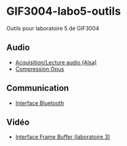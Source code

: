# GIF3004-labo5-outils
Outils pour laboratoire 5 de GIF3004

## Audio
- [Acquisition/Lecture audio (Alsa)](interface_alsa_audio)
- [Compression Opus](compression_audio)

## Communication
- [Interface Bluetooth](interface_bluetooth)

## Vidéo
- [Interface Frame Buffer (laboratoire 3)](https://bitbucket.org/GIF3004/laboratoire3/src/master/compositeur.c)
